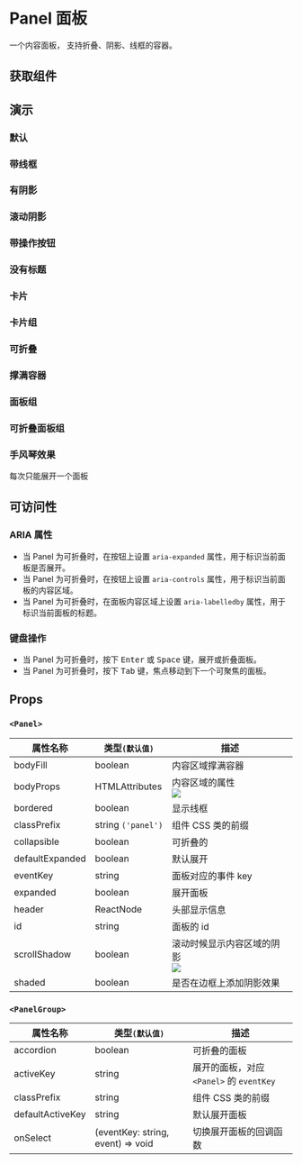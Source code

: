 # Panel 面板

一个内容面板， 支持折叠、阴影、线框的容器。

## 获取组件

<!--{include:<import-guide>}-->

## 演示

### 默认

<!--{include:`basic.md`}-->

### 带线框

<!--{include:`bordered.md`}-->

### 有阴影

<!--{include:`shaded.md`}-->

### 滚动阴影

<!--{include:`scroll-shadow.md`}-->

### 带操作按钮

<!--{include:`with-action.md`}-->

### 没有标题

<!--{include:`no-header.md`}-->

### 卡片

<!--{include:`card.md`}-->

### 卡片组

<!--{include:`card-grid.md`}-->

### 可折叠

<!--{include:`collapsible.md`}-->

### 撑满容器

<!--{include:`body-fill.md`}-->

### 面板组

<!--{include:`panel-group.md`}-->

### 可折叠面板组

<!--{include:`accordion-group.md`}-->

### 手风琴效果

每次只能展开一个面板

<!--{include:`accordion-group-active.md`}-->

## 可访问性

### ARIA 属性

- 当 Panel 为可折叠时，在按钮上设置 `aria-expanded` 属性，用于标识当前面板是否展开。
- 当 Panel 为可折叠时，在按钮上设置 `aria-controls` 属性，用于标识当前面板的内容区域。
- 当 Panel 为可折叠时，在面板内容区域上设置 `aria-labelledby` 属性，用于标识当前面板的标题。

### 键盘操作

- 当 Panel 为可折叠时，按下 <kbd>Enter</kbd> 或 <kbd>Space</kbd> 键，展开或折叠面板。
- 当 Panel 为可折叠时，按下 <kbd>Tab</kbd> 键，焦点移动到下一个可聚焦的面板。

## Props

### `<Panel>`

<!-- prettier-sort-markdown-table -->

| 属性名称        | 类型`(默认值)`     | 描述                                       |
| --------------- | ------------------ | ------------------------------------------ |
| bodyFill        | boolean            | 内容区域撑满容器                           |
| bodyProps       | HTMLAttributes     | 内容区域的属性<br/>![][5.62.0]             |
| bordered        | boolean            | 显示线框                                   |
| classPrefix     | string `('panel')` | 组件 CSS 类的前缀                          |
| collapsible     | boolean            | 可折叠的                                   |
| defaultExpanded | boolean            | 默认展开                                   |
| eventKey        | string             | 面板对应的事件 key                         |
| expanded        | boolean            | 展开面板                                   |
| header          | ReactNode          | 头部显示信息                               |
| id              | string             | 面板的 id                                  |
| scrollShadow    | boolean            | 滚动时候显示内容区域的阴影<br/>![][5.62.0] |
| shaded          | boolean            | 是否在边框上添加阴影效果                   |

### `<PanelGroup>`

| 属性名称         | 类型`(默认值)`                    | 描述                                     |
| ---------------- | --------------------------------- | ---------------------------------------- |
| accordion        | boolean                           | 可折叠的面板                             |
| activeKey        | string                            | 展开的面板，对应 `<Panel>` 的 `eventKey` |
| classPrefix      | string                            | 组件 CSS 类的前缀                        |
| defaultActiveKey | string                            | 默认展开面板                             |
| onSelect         | (eventKey: string, event) => void | 切换展开面板的回调函数                   |

[5.62.0]: https://img.shields.io/badge/min-v5.62.0-blue
